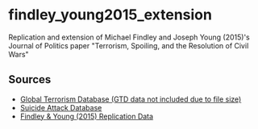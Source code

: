 # findley_young2015_extension
Replication and extension of Michael Findley and Joseph Young (2015)'s Journal of Politics paper "Terrorism, Spoiling, and the Resolution of Civil Wars"

## Sources

  * [Global Terrorism Database (GTD data not included due to file size)](https://www.start.umd.edu/gtd/)
  * [Suicide Attack Database](http://cpostdata.uchicago.edu/search_new.php)
  * [Findley & Young (2015) Replication Data](https://dataverse.harvard.edu/dataset.xhtml?persistentId=doi:10.7910/DVN/ASKRHF)

